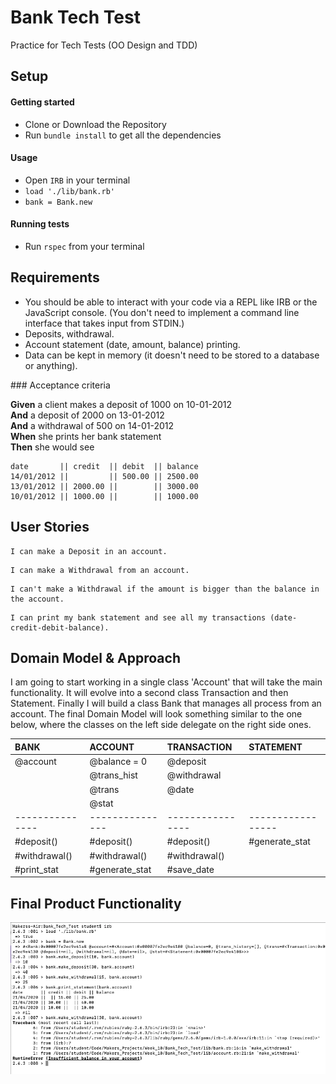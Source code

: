 # Bank Tech Test

Practice for Tech Tests (OO Design and TDD)

## Setup

#### Getting started

- Clone or Download the Repository
- Run `bundle install` to get all the dependencies

#### Usage

- Open `IRB` in your terminal
- `load './lib/bank.rb'`
- `bank = Bank.new`


#### Running tests

- Run `rspec` from your terminal


## Requirements
- You should be able to interact with your code via a REPL like IRB or the JavaScript console. (You don't need to implement a command line interface that takes input from STDIN.)
- Deposits, withdrawal.
- Account statement (date, amount, balance) printing.
- Data can be kept in memory (it doesn't need to be stored to a database or anything).


### Acceptance criteria

**Given** a client makes a deposit of 1000 on 10-01-2012  
**And** a deposit of 2000 on 13-01-2012  
**And** a withdrawal of 500 on 14-01-2012  
**When** she prints her bank statement  
**Then** she would see

```
date       || credit  || debit  || balance
14/01/2012 ||         || 500.00 || 2500.00
13/01/2012 || 2000.00 ||        || 3000.00
10/01/2012 || 1000.00 ||        || 1000.00
```


## User Stories

```
I can make a Deposit in an account.
```
```
I can make a Withdrawal from an account.
```
```
I can't make a Withdrawal if the amount is bigger than the balance in the account.
```
```
I can print my bank statement and see all my transactions (date-credit-debit-balance).
```

## Domain Model & Approach

I am going to start working in a single class 'Account' that will take the main functionality.
It will evolve into a second class Transaction and then Statement.
Finally I will build a class Bank that manages all process from an account.
The final Domain Model will look something similar to the one below, where the classes on the left side delegate on the right side ones.


| BANK            | ACCOUNT       | TRANSACTION    | STATEMENT       |
| :-------------- |:--------------|:---------------|:----------------|
| @account        | @balance = 0  | @deposit       |                 |
|                 | @trans_hist   | @withdrawal    |                 |
|                 | @trans        | @date          |                 |
|                 | @stat         |                |                 |
| --------------- |---------------|----------------|-----------------|
| #deposit()      | #deposit()    | #deposit()     | #generate_stat  |
| #withdrawal()   | #withdrawal() | #withdrawal()  |                 |
| #print_stat     | #generate_stat| #save_date     |                 |


## Final Product Functionality

![image](/images/irb_bank_app.png)

